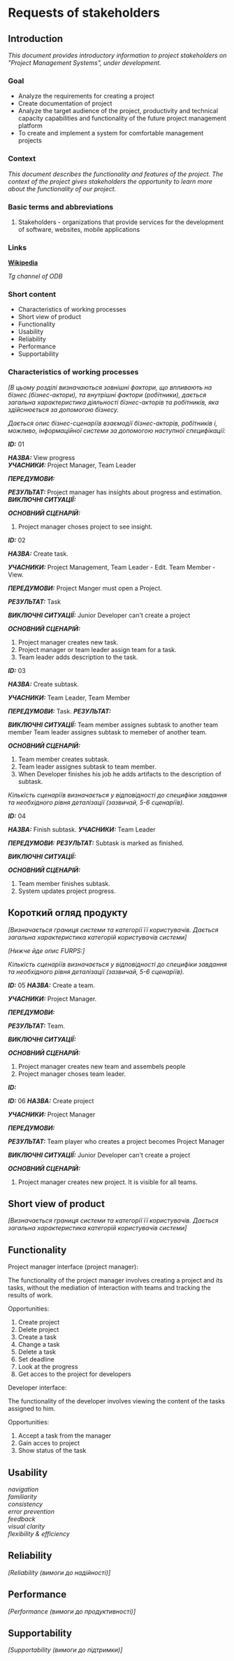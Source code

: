 # Requests of stakeholders

## Introduction

_This document provides introductory information to project stakeholders on "Project Management Systems", under development._

### Goal

<ul>
    <li>Analyze the requirements for creating a project</li>
    <li>Create documentation of project</li>
    <li>Analyze the target audience of the project, productivity and technical capacity capabilities and functionality of the future project management platform</li>
    <li>To create and implement a system for comfortable management projects</li>
</ul>

### Context

_This document describes the functionality and features of the project. The context of the project gives stakeholders the opportunity to learn more about the functionality of our project._

### Basic terms and abbreviations

<ol>
    <li>Stakeholders - organizations that provide services for the development of software, websites, mobile applications</li>
</ol>

### Links

**[Wikipedia](https://en.wikipedia.org/wiki/English_Wikipedia)**

_Tg channel of ODB_

### Short content

<ul>
    <li>Characteristics of working processes</li>
    <li>Short view of product</li>
    <li>Functionality</li>
    <li>Usability</li>
    <li>Reliability</li>
    <li>Performance</li>
    <li>Supportability</li>
</ul>

### Characteristics of working processes

_[В цьому розділі визначаються зовнішні фактори, що впливають на бізнес (бізнес-актори),
та внутрішні фактори (робітники), дається загальна характеристика діяльності бізнес-акторів
та робітників, яка здійснюється за допомогою бізнесу._

_Дається опис бізнес-сценаріїв взаємодії бізнес-акторів, робітників і, можливо, інформаційної системи за допомогою наступної
специфікації:_

***ID:***
01

***НАЗВА:***
View progress    
***УЧАСНИКИ:***
Project Manager, Team Leader

***ПЕРЕДУМОВИ:***

***РЕЗУЛЬТАТ:***
Project manager has insights about progress and estimation.
***ВИКЛЮЧНІ СИТУАЦІЇ:***

***ОСНОВНИЙ СЦЕНАРІЙ:***
1. Project manager choses project to see insight.

   
***ID:***
02
    
***НАЗВА:***
Create task.
    
***УЧАСНИКИ:***
Project Management, 
Team Leader - Edit.
Team Member - View.

***ПЕРЕДУМОВИ:***
Project Manger must open a Project.

***РЕЗУЛЬТАТ:***
Task

***ВИКЛЮЧНІ СИТУАЦІЇ:***
Junior Developer can't create a project

***ОСНОВНИЙ СЦЕНАРІЙ:***
1. Project manager creates new task.
2. Project manager or team leader assign team for a task.
3. Team leader adds description to the task.


  
***ID:***
03
    
***НАЗВА:***
Create subtask.
    
***УЧАСНИКИ:***
Team Leader, Team Member

***ПЕРЕДУМОВИ:***
Task.
***РЕЗУЛЬТАТ:***

***ВИКЛЮЧНІ СИТУАЦІЇ:***
Team member assignes subtask to another team member
Team leader assignes subtask to memeber of another team.

***ОСНОВНИЙ СЦЕНАРІЙ:***
1. Team member creates subtask.
2. Team leader assignes subtask to team member.
3. When Developer finishes his job he adds artifacts to the description of subtask.

*Кількість сценаріїв визначається у відповідності до специфіки завдання та необхідного 
рівня деталізації (зазвичай, 5-6 сценаріїв).*



***ID:***
04

***НАЗВА:***
Finish subtask.
***УЧАСНИКИ:***
Team Leader

***ПЕРЕДУМОВИ:***
***РЕЗУЛЬТАТ:***
Subtask is marked as finished.

***ВИКЛЮЧНІ СИТУАЦІЇ:***

***ОСНОВНИЙ СЦЕНАРІЙ:***
1. Team member finishes subtask.
2. System updates project progress.

## Короткий огляд продукту

*[Визначається границя системи та категорії її користувачів. Дається загальна характеристика категорій користувачів
системи]*

*[Нижче йде опис FURPS:]*

*Кількість сценаріїв визначається у відповідності до специфіки завдання та необхідного 
рівня деталізації (зазвичай, 5-6 сценаріїв).*



***ID:***
05
***НАЗВА:***
Create a team.

***УЧАСНИКИ:*** Project Manager.

***ПЕРЕДУМОВИ:***

***РЕЗУЛЬТАТ:***
Team.

***ВИКЛЮЧНІ СИТУАЦІЇ:***

***ОСНОВНИЙ СЦЕНАРІЙ:***

1. Project manager creates new team and assembels people
2. Project manager choses team leader.



**_ID:_**

***ID:***
06
***НАЗВА:***
Create project
    
***УЧАСНИКИ:***
Project Manager

***ПЕРЕДУМОВИ:***

***РЕЗУЛЬТАТ:***
Team player who creates a project becomes Project Manager

***ВИКЛЮЧНІ СИТУАЦІЇ:***
Junior Developer can't create a project

***ОСНОВНИЙ СЦЕНАРІЙ:***
1. Project manager creates new project. It is visible for all teams.



## Short view of product

_[Визначається границя системи та категорії її користувачів. Дається загальна характеристика категорій користувачів
системи]_


## Functionality

Project manager interface (project manager):

The functionality of the project manager involves creating a project and its tasks, without the mediation of interaction with teams and tracking the results of work.

Opportunities:



<ol>
    <li>Create project</li>
    <li>Delete project</li>
    <li>Create a task</li>
    <li>Change a task</li>
    <li>Delete a task</li>
    <li>Set deadline</li>
    <li>Look at the progress</li>
    <li>Get acces to the project for developers</li>
</ol>


Developer interface:

The functionality of the developer involves viewing the content of the tasks assigned to him.

Opportunities:

<ol>
    <li>Accept a task from the manager</li>
    <li>Gain acces to project</li>
    <li>Show status of the task</li>
</ol>

## Usability

*navigation*         
*familiarity*          
*consistency*          
*error prevention*      
*feedback*                
*visual clarity*      
*flexibility & efficiency*

## Reliability

_[Reliability (вимоги до надійності)]_

## Performance

_[Performance (вимоги до продуктивності)]_

## Supportability

_[Supportability (вимоги до підтримки)]_
